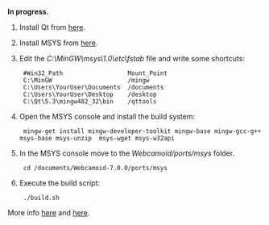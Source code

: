 **In progress.**

1. Install Qt from [here](http://qt-project.org/downloads).
2. Install MSYS from [here](http://downloads.sourceforge.net/mingw/MSYS-1.0.11.exe).
3. Edit the _C:\MinGW\msys\1.0\etc\fstab_ file and write some shortcuts:

        #Win32_Path                  Mount_Point
        C:\MinGW                     /mingw
        C:\Users\YourUser\Documents  /documents
        C:\Users\YourUser\Desktop    /desktop
        C:\Qt\5.3\mingw482_32\bin    /qttools

4. Open the MSYS console and install the build system:

        mingw-get install mingw-developer-toolkit mingw-base mingw-gcc-g++ msys-base msys-unzip  msys-wget msys-w32api

5. In the MSYS console move to the _Webcamoid/ports/msys_ folder.

        cd /documents/Webcamoid-7.0.0/ports/msys

6. Execute the build script:

        ./build.sh

More info [here](http://mingw.org/wiki/msys) and [here](http://mingw.org/wiki/Getting_Started).
